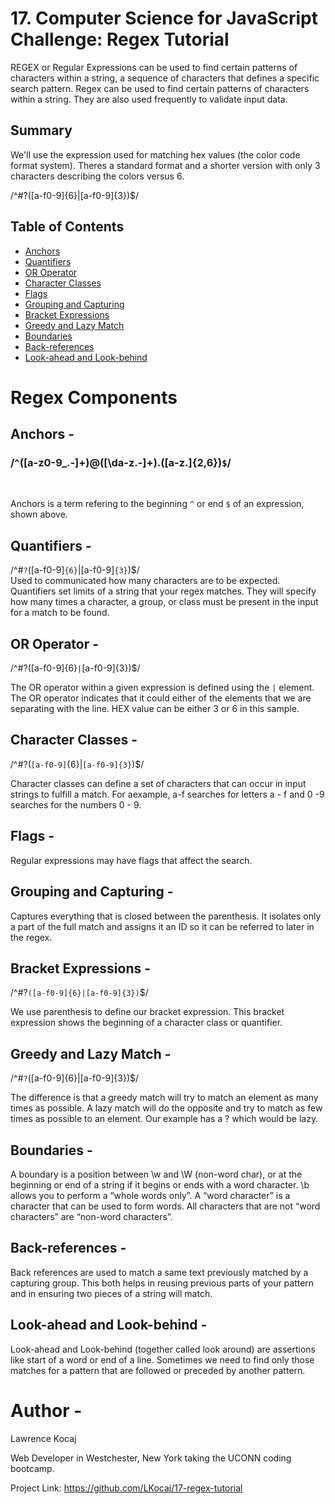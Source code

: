 # 17. Computer Science for JavaScript Challenge: Regex Tutorial

REGEX or Regular Expressions can be used to find certain patterns of characters within a string, a sequence of characters that defines a specific search pattern. Regex can be used to find certain patterns of characters within a string. They are also used frequently to validate input data.

## Summary

We'll use the expression used for matching hex values (the color code format system). Theres a standard format and a shorter version with only 3 characters describing the colors versus 6. 

/^#?([a-f0-9]{6}|[a-f0-9]{3})$/

## Table of Contents

- [Anchors](#anchors)
- [Quantifiers](#quantifiers)
- [OR Operator](#or-operator)
- [Character Classes](#character-classes)
- [Flags](#flags)
- [Grouping and Capturing](#grouping-and-capturing)
- [Bracket Expressions](#bracket-expressions)
- [Greedy and Lazy Match](#greedy-and-lazy-match)
- [Boundaries](#boundaries)
- [Back-references](#back-references)
- [Look-ahead and Look-behind](#look-ahead-and-look-behind)

# Regex Components

## Anchors -
### /`^`([a-z0-9_\.-]+)@([\da-z\.-]+)\.([a-z\.]{2,6})`$`/
<br>

Anchors is a term refering to the beginning ` ^ ` or end ` $ ` of an expression, shown above.

## Quantifiers -
/^#`?`([a-f0-9]`{6}`|[a-f0-9]`{3}`)$/
<br>
Used to communicated how many characters are to be expected. Quantifiers set limits of a string that your regex matches. They will specify how many times a character, a group, or class must be present in the input for a match to be found. 

## OR Operator -
/^#?([a-f0-9]{6}`|`[a-f0-9]{3})$/

The OR operator within a given expression is defined using the `|` element. The OR operator indicates that it could either of the elements that we are separating with the line. HEX value can be either 3 or 6 in this sample.

## Character Classes -
/^#?(`[a-f0-9]`{6}|`[a-f0-9]{3}`)$/

Character classes can define a set of characters that can occur in input strings to fulfill a match. For aexample, a-f searches for letters a - f and 0 -9 searches for the numbers 0 - 9.

## Flags -

Regular expressions may have flags that affect the search.

## Grouping and Capturing -

Captures everything that is closed between the parenthesis. It isolates only  a part of the full match and assigns it an ID so it can be referred to later in the regex.

## Bracket Expressions -
/^#?`([a-f0-9]{6}|[a-f0-9]{3})`$/

We use parenthesis to define our bracket expression. This bracket expression shows the beginning of a character class or quantifier. 

## Greedy and Lazy Match -
/^#`?`([a-f0-9]{6}|[a-f0-9]{3})$/

The difference is that a greedy match will try to match an element as many times as possible. A lazy match will do the opposite and try to match as few times as possible to an element. Our example has a ? which would be lazy.

## Boundaries -

A boundary is a position between \w and \W (non-word char), or at the beginning or end of a string if it begins or ends with a word character. \b allows you to perform a “whole words only”. A “word character” is a character that can be used to form words. All characters that are not “word characters” are “non-word characters”.

## Back-references -

Back references are used to match a same text previously matched by a capturing group. This both helps in reusing previous parts of your pattern and in ensuring two pieces of a string will match.

## Look-ahead and Look-behind -

Look-ahead and Look-behind (together called look around) are assertions like start of a word or end of a line. Sometimes we need to find only those matches for a pattern that are followed or preceded by another pattern.

# Author -

Lawrence Kocaj

Web Developer in Westchester, New York taking the UCONN coding bootcamp.

Project Link: https://github.com/LKocaj/17-regex-tutorial